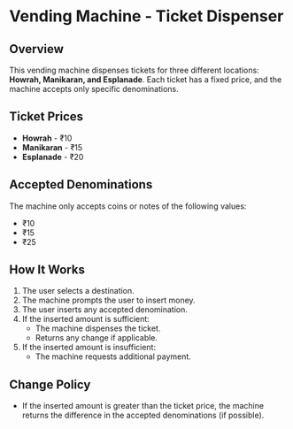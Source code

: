 # Vending Machine - Ticket Dispenser

## Overview
This vending machine dispenses tickets for three different locations: **Howrah, Manikaran, and Esplanade**. Each ticket has a fixed price, and the machine accepts only specific denominations.

## Ticket Prices
- **Howrah** - ₹10  
- **Manikaran** - ₹15  
- **Esplanade** - ₹20  

## Accepted Denominations
The machine only accepts coins or notes of the following values:
- ₹10
- ₹15
- ₹25

## How It Works
1. The user selects a destination.
2. The machine prompts the user to insert money.
3. The user inserts any accepted denomination.
4. If the inserted amount is sufficient:
   - The machine dispenses the ticket.
   - Returns any change if applicable.
5. If the inserted amount is insufficient:
   - The machine requests additional payment.

## Change Policy
- If the inserted amount is greater than the ticket price, the machine returns the difference in the accepted denominations (if possible).  





